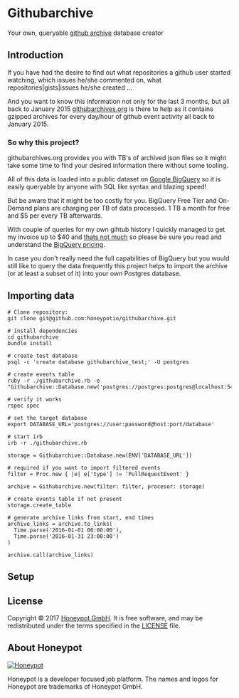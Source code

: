 # Githubarchive

Your own, queryable [github archive][1] database creator

## Introduction

If you have had the desire to find out what repositories
a github user started watching, which issues he/she commented
on, what repositories|gists|issues he/she created ...

And you want to know this information not only for the last 3
months, but all back to January 2015 [githubarchives.org][1] is
there to help as it contains gzipped archives for every day/hour
of github event activity all back to January 2015.

### So why this project?

githubarchives.org provides you with TB's of archived json files
so it might take some time to find your desired information there
without some tooling.

All of this data is loaded into a public dataset on [Google BigQuery][2]
so it is easily queryable by anyone with SQL like syntax and blazing speed!

But be aware that it might be too costly for you. BigQuery Free Tier and
On-Demand plans are charging per TB of data processed. 1 TB a month for
free and $5 per every TB afterwards.

With couple of queries for my own gihtub history I quickly managed to
get my invoice up to $40 and [thats not much][5] so please be sure you
read and understand the [BigQuery pricing][4].

In case you don't really need the full capabilities of BigQuery but you
would still like to query the data frequently this project helps
to import the archive (or at least a subset of it) into your own
Postgres database.

## Importing data

```shell
# Clone repository:
git clone git@github.com:honeypotio/githubarchive.git

# install dependencies
cd githubarchive
bundle install

# create test database
psql -c 'create database githubarchive_test;' -U postgres

# create events table
ruby -r ./githubarchive.rb -e "Githubarchive::Database.new('postgres://postgres:postgres@localhost:5432/githubarchive_test').create_table"

# verify it works
rspec spec

# set the target database
export DATABASE_URL='postgres://user:password@host:port/database'

# start irb
irb -r ./githubarchive.rb
```

```irb
storage = Githubarchive::Database.new(ENV['DATABASE_URL'])

# required if you want to import filtered events
filter = Proc.new { |e| e['type'] != 'PullRequestEvent' }

archive = Githubarchive.new(filter: filter, procesor: storage)

# create events table if not present
storage.create_table

# generate archive links from start, end times
archive_links = archive.to_links(
  Time.parse('2016-01-01 00:00:00'),
  Time.parse('2016-01-31 23:00:00')
)

archive.call(archive_links)
```

## Setup


License
-------

Copyright © 2017 [Honeypot GmbH][3]. It is free software, and may be
redistributed under the terms specified in the [LICENSE](/LICENSE) file.

About Honeypot
--------------

[![Honeypot](https://www.honeypot.io/logo.png)][3]

Honeypot is a developer focused job platform.
The names and logos for Honeypot are trademarks of Honeypot GmbH.

[1]: https://www.githubarchive.org
[2]: https://cloud.google.com/bigquery
[3]: https://www.honeypot.io?utm_source=github
[4]: https://cloud.google.com/bigquery/pricing
[5]: http://stackoverflow.com/questions/18834196/google-bigquery-pricing
